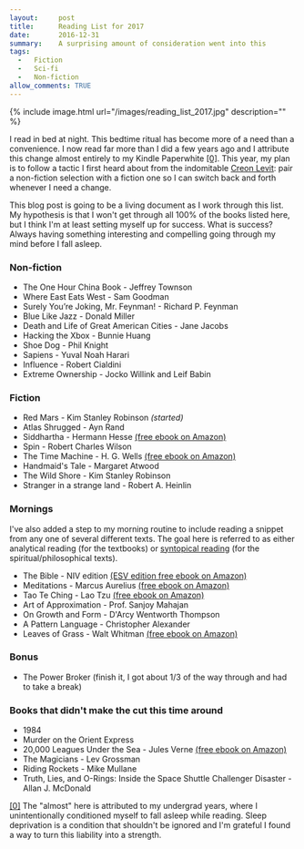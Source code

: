 ```yaml
---
layout:     post
title:      Reading List for 2017
date:       2016-12-31
summary:    A surprising amount of consideration went into this
tags: 
  -   Fiction
  -   Sci-fi
  -   Non-fiction
allow_comments: TRUE
---
```


{% include image.html url="/images/reading_list_2017.jpg" description="" %}

I read in bed at night. This bedtime ritual has become more of a need than a convenience. I now read far more than I did a few years ago and I attribute this change almost entirely to my Kindle Paperwhite <a id="00" href="#01">[0]</a>. This year, my plan is to follow a tactic I first heard about from the indomitable [Creon Levit](https://creonlevit.wordpress.com/2016/04/10/creons-advice-for-reading-and-enjoying-many-books/): pair a non-fiction selection with a fiction one so I can switch back and forth whenever I need a change. 

This blog post is going to be a living document as I work through this list. My hypothesis is that I won't get through all 100% of the books listed here, but I think I'm at least setting myself up for success. What is success? Always having something interesting and compelling going through my mind before I fall asleep. 

### Non-fiction

* The One Hour China Book - Jeffrey Townson
* Where East Eats West - Sam Goodman
* Surely You’re Joking, Mr. Feynman! - Richard P. Feynman
* Blue Like Jazz - Donald Miller
* Death and Life of Great American Cities - Jane Jacobs
* Hacking the Xbox - Bunnie Huang
* Shoe Dog - Phil Knight
* Sapiens - Yuval Noah Harari
* Influence - Robert Cialdini
* Extreme Ownership - Jocko Willink and Leif Babin


### Fiction

* Red Mars - Kim Stanley Robinson <em>(started)</em>
* Atlas Shrugged - Ayn Rand
* Siddhartha - Hermann Hesse [(free ebook on Amazon)](https://www.amazon.com/Siddhartha-Biographical-Afterword-Hermann-Hesse-ebook/dp/B000FC21PA/ref=sr_1_1?s=books&ie=UTF8&qid=1483326516&sr=1-1&keywords=siddartha+hesse+herman)
* Spin - Robert Charles Wilson
* The Time Machine - H. G. Wells [(free ebook on Amazon)](https://www.amazon.com/Time-Machine-Enriched-Classics-ebook/dp/B004XVQ73G/ref=sr_1_1?s=books&ie=UTF8&qid=1483326494&sr=1-1&keywords=the+time+machine)
* Handmaid's Tale - Margaret Atwood
* The Wild Shore - Kim Stanley Robinson
* Stranger in a strange land - Robert A. Heinlin

### Mornings
I've also added a step to my morning routine to include reading a snippet from any one of several different texts. The goal here is referred to as either analytical reading (for the textbooks) or [syntopical reading](https://www.farnamstreetblog.com/how-to-read-a-book/) (for the spiritual/philosophical texts). 

* The Bible - NIV edition [(ESV edition free ebook on Amazon)](https://www.amazon.com/Bible-English-Standard-Version-Cross-References-ebook/dp/B001EOCFU4/ref=sr_1_5?s=books&ie=UTF8&qid=1483326084&sr=1-5&keywords=bible+niv)
* Meditations - Marcus Aurelius [(free ebook on Amazon)](https://www.amazon.com/Meditations-Marcus-Aurelius-ebook/dp/B0082XJGRK/ref=sr_1_2?s=books&ie=UTF8&qid=1483326133&sr=1-2&keywords=meditations+marcus+aurelius)
* Tao Te Ching - Lao Tzu [(free ebook on Amazon)](https://www.amazon.com/T%C3%82O-TEH-KING-TAO-CHING-ebook/dp/B01DTX85ZQ/ref=sr_1_12?s=books&ie=UTF8&qid=1483326204&sr=1-12&keywords=tao+te+ching)
* Art of Approximation - Prof. Sanjoy Mahajan
* On Growth and Form - D'Arcy Wentworth Thompson
* A Pattern Language - Christopher Alexander
* Leaves of Grass - Walt Whitman [(free ebook on Amazon)](https://www.amazon.com/Leaves-Grass-Walt-Whitman-ebook/dp/B004TOZV48/ref=sr_1_1?s=books&ie=UTF8&qid=1483326029&sr=1-1&keywords=leaves+of+grass)

### Bonus

* The Power Broker (finish it, I got about 1/3 of the way through and had to take a break)

### Books that didn't make the cut this time around
* 1984
* Murder on the Orient Express
* 20,000 Leagues Under the Sea - Jules Verne [(free ebook on Amazon)](https://www.amazon.com/Vingt-mille-lieues-mers-English-ebook/dp/B0084A6N3Q/ref=sr_1_1?s=books&ie=UTF8&qid=1483326774&sr=1-1&keywords=Verne+Vingt+Mille+English)
* The Magicians - Lev Grossman
* Riding Rockets -  Mike Mullane
* Truth, Lies, and O-Rings: Inside the Space Shuttle Challenger Disaster - Allan J. McDonald

<a id="01" href="#00">[0]</a> The "almost" here is attributed to my undergrad years, where I unintentionally conditioned myself to fall asleep while reading. Sleep deprivation is a condition that shouldn't be ignored and I'm grateful I found a way to turn this liability into a strength. 